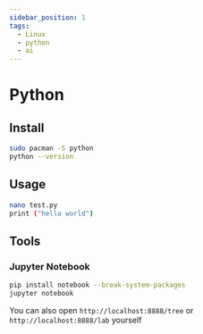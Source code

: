 ```yaml
---
sidebar_position: 1
tags:
  - Linux
  - python
  - ai
---
```


# Python

## Install

```bash
sudo pacman -S python
python --version
```

## Usage

```bash
nano test.py
print ("hello world")
```

## Tools

### Jupyter Notebook

```bash
pip install notebook --break-system-packages
jupyter notebook
```

You can also open `http://localhost:8888/tree` or `http://localhost:8888/lab` yourself
